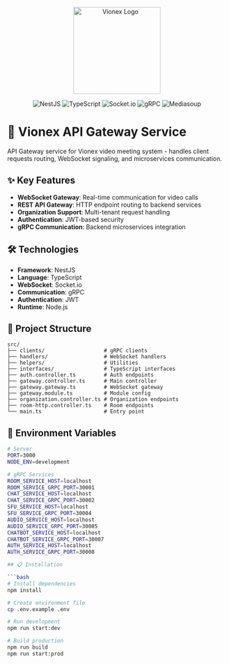 <p align="center">
  <img src="https://res.cloudinary.com/dcweof28t/image/upload/v1750399380/image_products/favicon_vo2jtz.png" alt="Vionex Logo" width="200"/>
</p>

<p align="center">
  <img src="https://img.shields.io/badge/NestJS-e0234e?style=for-the-badge&logo=nestjs&logoColor=white" alt="NestJS"/>
  <img src="https://img.shields.io/badge/TypeScript-007ACC?style=for-the-badge&logo=typescript&logoColor=white" alt="TypeScript"/>
  <img src="https://img.shields.io/badge/Socket.io-black?style=for-the-badge&logo=socket.io&badgeColor=010101" alt="Socket.io"/>
  <img src="https://img.shields.io/badge/gRPC-4285f4?style=for-the-badge&logo=grpc&logoColor=white" alt="gRPC"/>
  <img src="https://img.shields.io/badge/Mediasoup-FF6B35?style=for-the-badge&logo=webrtc&logoColor=white" alt="Mediasoup"/>
</p>

# 🚀 Vionex API Gateway Service

API Gateway service for Vionex video meeting system - handles client requests routing, WebSocket signaling, and microservices communication.

## ✨ Key Features

- **WebSocket Gateway**: Real-time communication for video calls
- **REST API Gateway**: HTTP endpoint routing to backend services
- **Organization Support**: Multi-tenant request handling
- **Authentication**: JWT-based security
- **gRPC Communication**: Backend microservices integration

## 🛠️ Technologies

- **Framework**: NestJS
- **Language**: TypeScript
- **WebSocket**: Socket.io
- **Communication**: gRPC
- **Authentication**: JWT
- **Runtime**: Node.js

## 📁 Project Structure

```
src/
├── clients/                   # gRPC clients
├── handlers/                  # WebSocket handlers
├── helpers/                   # Utilities
├── interfaces/                # TypeScript interfaces
├── auth.controller.ts         # Auth endpoints
├── gateway.controller.ts      # Main controller
├── gateway.gateway.ts         # WebSocket gateway
├── gateway.module.ts          # Module config
├── organization.controller.ts # Organization endpoints
├── room-http.controller.ts    # Room endpoints
└── main.ts                    # Entry point
```

## 🔧 Environment Variables

```bash
# Server
PORT=3000
NODE_ENV=development

# gRPC Services
ROOM_SERVICE_HOST=localhost
ROOM_SERVICE_GRPC_PORT=30001
CHAT_SERVICE_HOST=localhost
CHAT_SERVICE_GRPC_PORT=30002
SFU_SERVICE_HOST=localhost
SFU_SERVICE_GRPC_PORT=30004
AUDIO_SERVICE_HOST=localhost
AUDIO_SERVICE_GRPC_PORT=30005
CHATBOT_SERVICE_HOST=localhost
CHATBOT_SERVICE_GRPC_PORT=30007
AUTH_SERVICE_HOST=localhost
AUTH_SERVICE_GRPC_PORT=30008

## 📋 Installation

```bash
# Install dependencies
npm install

# Create environment file
cp .env.example .env

# Run development
npm run start:dev

# Build production
npm run build
npm run start:prod
```